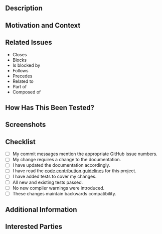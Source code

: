 <!---
Provide a general summary of your changes in the Title above.
-->

<!---
Note that anything between these delimiters is a comment that will not appear
in the pull request description once created.
-->

<!---
Reviewers:  If you know someone who is knowledgeable about what you are
changing, or perhaps someone who should be, and you would like them to review
your changes before they are accepted, select them from the Reviewers drop-down
on the right.  We recommend getting at least two more sets of eyes on your code
before it gets merged in.
-->

<!---
Assignees:  If you know anyone who should likely handle bringing this pull
request to completion, select them from the Assignees drop-down on the right.
If you have write-access to this repository, this should likely be you.
-->

<!---
Lables:  Choose a label to indicate the type of issue, for instance, Bug
Report, Documentation, Feature Request, etc.  Also choose either "Tests
Passing", "Tests Failing", or "Not Tested" to indicate the state of this pull
request's testing.
-->

## Description
<!--- Describe your changes in detail. -->

## Motivation and Context
<!--- Why is this change required?  What problem does it solve? -->

## Related Issues
<!---
If applicable, let us know how this merge request is related to any other open
issues or pull requests:
-->
* Closes
* Blocks
* Is blocked by
* Follows
* Precedes
* Related to
* Part of
* Composed of

## How Has This Been Tested?
<!---
Please describe in detail how you tested your changes.  Include details of your
testing environment and the tests you ran to see how your change affects other
areas of the code.  Consider including configure, build, and test log files.
-->

## Screenshots
<!--- Not obligatory, but is there anything pertinent that we should see? -->

## Checklist
<!---
Go over all the following points, and put an `x` in all the boxes that apply.
If you are unsure about any of these, please ask; we are here to help.
-->
- [ ] My commit messages mention the appropriate GitHub issue numbers.
- [ ] My change requires a change to the documentation.
- [ ] I have updated the documentation accordingly.
- [ ] I have read the [code contribution guidelines](../blob/master/CONTRIBUTING.md) for this project.
- [ ] I have added tests to cover my changes.
- [ ] All new and existing tests passed.
- [ ] No new compiler warnings were introduced.
- [ ] These changes maintain backwards compatibility.

## Additional Information
<!--- Anything else we need to know in evaluating this merge request? -->

## Interested Parties
<!---
If there's anyone you think should be looped in on this pull request, feel free
to @mention them here.
-->
